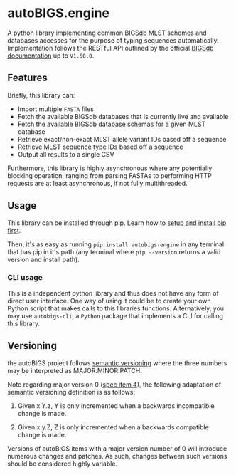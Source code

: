 # autoBIGS.engine

A python library implementing common BIGSdb MLST schemes and databases accesses for the purpose of typing sequences automatically. Implementation follows the RESTful API outlined by the official [BIGSdb documentation](https://bigsdb.readthedocs.io/en/latest/rest.html) up to `V1.50.0`.


## Features

Briefly, this library can:
- Import multiple `FASTA` files
- Fetch the available BIGSdb databases that is currently live and available
- Fetch the available BIGSdb database schemas for a given MLST database
- Retrieve exact/non-exact MLST allele variant IDs based off a sequence
- Retrieve MLST sequence type IDs based off a sequence
- Output all results to a single CSV

Furthermore, this library is highly asynchronous where any potentially blocking operation, ranging from parsing FASTAs to performing HTTP requests are at least asynchronous, if not fully multithreaded.

## Usage

This library can be installed through pip. Learn how to [setup and install pip first](https://pip.pypa.io/en/stable/installation/).

Then, it's as easy as running `pip install autobigs-engine` in any terminal that has pip in it's path (any terminal where `pip --version` returns a valid version and install path).

### CLI usage

This is a independent python library and thus does not have any form of direct user interface. One way of using it could be to create your own Python script that makes calls to this libraries functions. Alternatively, you may use `autobigs-cli`, a `Python` package that implements a CLI for calling this library.

## Versioning

the autoBIGS project follows [semantic versioning](https://semver.org/) where the three numbers may be interpreted as MAJOR.MINOR.PATCH.

Note regarding major version 0 ([spec item 4](https://semver.org/#spec-item-4)), the following adaptation of semantic versioning definition is as follows:

1. Given x.Y.z, Y is only incremented when a backwards incompatible change is made.

2. Given x.y.Z, Z is only incremented when a backwards compatible change is made.

Versions of autoBIGS items with a major version number of 0 will introduce numerous changes and patches. As such, changes between such versions should be considered highly variable.